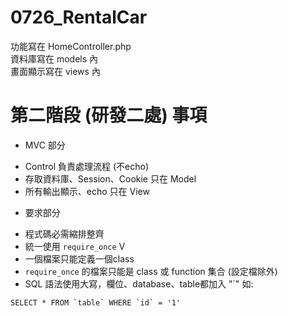 # 0726_RentalCar

功能寫在 HomeController.php <br>
資料庫寫在 models 內 <br>
畫面顯示寫在 views 內<br>


# 第二階段 (研發二處) 事項

* MVC 部分
 - Control 負責處理流程 (不echo)
 - 存取資料庫、Session、Cookie 只在 Model 
 - 所有輸出顯示、echo 只在 View

* 要求部分
 - 程式碼必需縮排整齊
 - 統一使用 `require_once`   V
 - 一個檔案只能定義一個class
 - `require_once` 的檔案只能是 class 或 function 集合 (設定檔除外)
 - SQL 語法使用大寫，欄位、database、table都加入 "\`" 如: 
 
```
SELECT * FROM `table` WHERE `id` = '1'
```
 
